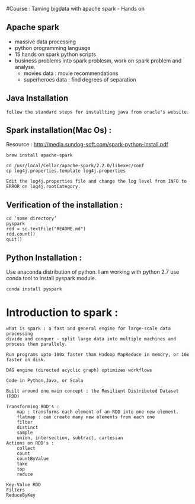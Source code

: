 #Course : Taming bigdata with apache spark - Hands on

## Apache spark

* massive data processing
* python programming language
* 15 hands on spark python scripts
* business problems into spark problesm, work on spark problem and analyse.
	- movies data : movie recommendations
	- superheroes data : find degrees of separation

## Java Installation 
    follow the standard steps for installting java from oracle's website. 
    
## Spark installation(Mac Os) :
Resource : http://media.sundog-soft.com/spark-python-install.pdf

    brew install apache-spark

    cd /usr/local/Cellar/apache-spark/2.2.0/libexec/conf
    cp log4j.properties.template log4j.properties

    Edit the log4j.properties file and change the log level from INFO to ERROR on log4j.rootCategory.

## Verification of the installation :

    cd ‘some directory’
    pyspark
    rdd = sc.textFile("README.md")
    rdd.count()
    quit()


## Python Installation :
Use anaconda distribution of python. I am working with python 2.7
use conda tool to install pyspark module. 
    
    conda install pyspark


# Introduction to spark : 
    
    what is spark : a fast and general engine for large-scale data processing
    divide and conquer - split large data into multiple machines and process them parallely.
   
    Run programs upto 100x faster than Hadoop MapReduce in memory, or 10x faster on disk.
    
    DAG engine (directed acyclic graph) optimizes workflows
    
    Code in Python,Java, or Scala
    
    Built around one main concept : the Resilient Distributed Dataset (RDD)
    
    Transforming RDD's : 
        map : transforms each element of an RDD into one new element.
        flatmap : can create many new elements from each one
        filter
        distinct
        sample
        union, intersection, subtract, cartesian 
    Actions on RDD's :  
        collect
        count
        countByValue
        take
        top
        reduce
        
    Key-Value RDD
    Filters
    ReduceByKey
    
    
